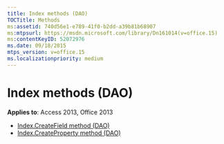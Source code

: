 ```yaml
---
title: Index methods (DAO)
TOCTitle: Methods
ms:assetid: 740d56e1-e789-41f0-b2dd-a39b81b68907
ms:mtpsurl: https://msdn.microsoft.com/library/Dn161014(v=office.15)
ms:contentKeyID: 52072976
ms.date: 09/18/2015
mtps_version: v=office.15
ms.localizationpriority: medium
---
```


# Index methods (DAO)

**Applies to**: Access 2013, Office 2013

- [Index.CreateField method (DAO)](index-createfield-method-dao.md)
- [Index.CreateProperty method (DAO)](index-createproperty-method-dao.md)

